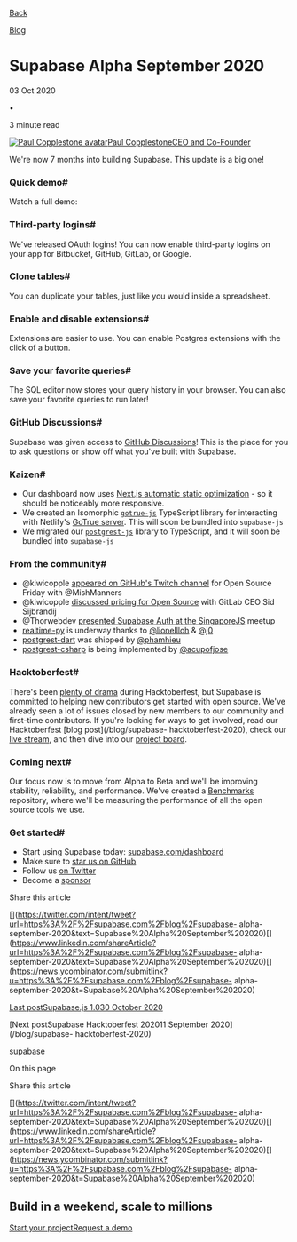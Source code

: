 [Back](/blog)

[Blog](/blog)

# Supabase Alpha September 2020

03 Oct 2020

•

3 minute read

[![Paul Copplestone
avatar](/_next/image?url=https%3A%2F%2Fgithub.com%2Fkiwicopple.png&w=96&q=75)Paul
CopplestoneCEO and Co-Founder](https://github.com/kiwicopple)

We're now 7 months into building Supabase. This update is a big one!

### Quick demo#

Watch a full demo:

### Third-party logins#

We've released OAuth logins! You can now enable third-party logins on your app
for Bitbucket, GitHub, GitLab, or Google.

### Clone tables#

You can duplicate your tables, just like you would inside a spreadsheet.

### Enable and disable extensions#

Extensions are easier to use. You can enable Postgres extensions with the
click of a button.

### Save your favorite queries#

The SQL editor now stores your query history in your browser. You can also
save your favorite queries to run later!

### GitHub Discussions#

Supabase was given access to [GitHub
Discussions](https://github.com/supabase/supabase/discussions)! This is the
place for you to ask questions or show off what you've built with Supabase.

### Kaizen#

  * Our dashboard now uses [Next.js automatic static optimization](https://nextjs.org/docs/advanced-features/automatic-static-optimization) \- so it should be noticeably more responsive.
  * We created an Isomorphic [`gotrue-js`](https://github.com/supabase/gotrue-js/) TypeScript library for interacting with Netlify's [GoTrue server](https://github.com/netlify/gotrue). This will soon be bundled into `supabase-js`
  * We migrated our [`postgrest-js`](https://github.com/supabase/postgrest-js/) library to TypeScript, and it will soon be bundled into `supabase-js`

### From the community#

  * @kiwicopple [appeared on GitHub's Twitch channel](https://www.twitch.tv/github/video/751281550) for Open Source Friday with @MishManners
  * @kiwicopple [discussed pricing for Open Source](https://www.youtube.com/watch?v=PLhI6cccBQA) with GitLab CEO Sid Sijbrandij
  * @Thorwebdev [presented Supabase Auth at the SingaporeJS](https://www.youtube.com/watch?v=LUMxJ4w-MUU) meetup
  * [realtime-py](https://github.com/lionellloh/realtime-py) is underway thanks to [@lionellloh](https://github.com/lionellloh) & [@j0](https://github.com/j0)
  * [postgrest-dart](https://github.com/supabase/postgrest-dart) was shipped by [@phamhieu](https://github.com/phamhieu)
  * [postgrest-csharp](https://github.com/supabase/postgrest-csharp) is being implemented by [@acupofjose](https://github.com/acupofjose)

### Hacktoberfest#

There's been [plenty of
drama](https://hacktoberfest.digitalocean.com/hacktoberfest-update) during
Hacktoberfest, but Supabase is committed to helping new contributors get
started with open source. We've already seen a lot of issues closed by new
members to our community and first-time contributors. If you're looking for
ways to get involved, read our Hacktoberfest [blog post](/blog/supabase-
hacktoberfest-2020), check our [live
stream](https://www.youtube.com/watch?v=3_xRLTjvEiE&t=60s), and then dive into
our [project board](https://github.com/orgs/supabase/projects/5).

### Coming next#

Our focus now is to move from Alpha to Beta and we'll be improving stability,
reliability, and performance. We've created a
[Benchmarks](https://github.com/supabase/benchmarks/) repository, where we'll
be measuring the performance of all the open source tools we use.

### Get started#

  * Start using Supabase today: [supabase.com/dashboard](https://supabase.com/dashboard/)
  * Make sure to [star us on GitHub](https://github.com/supabase/supabase)
  * Follow us [on Twitter](https://twitter.com/supabase)
  * Become a [sponsor](https://github.com/sponsors/supabase)

Share this article

[](https://twitter.com/intent/tweet?url=https%3A%2F%2Fsupabase.com%2Fblog%2Fsupabase-
alpha-
september-2020&text=Supabase%20Alpha%20September%202020)[](https://www.linkedin.com/shareArticle?url=https%3A%2F%2Fsupabase.com%2Fblog%2Fsupabase-
alpha-
september-2020&text=Supabase%20Alpha%20September%202020)[](https://news.ycombinator.com/submitlink?u=https%3A%2F%2Fsupabase.com%2Fblog%2Fsupabase-
alpha-september-2020&t=Supabase%20Alpha%20September%202020)

[Last postSupabase.js 1.030 October 2020](/blog/improved-dx)

[Next postSupabase Hacktoberfest 202011 September 2020](/blog/supabase-
hacktoberfest-2020)

[supabase](/blog/tags/supabase)

On this page

Share this article

[](https://twitter.com/intent/tweet?url=https%3A%2F%2Fsupabase.com%2Fblog%2Fsupabase-
alpha-
september-2020&text=Supabase%20Alpha%20September%202020)[](https://www.linkedin.com/shareArticle?url=https%3A%2F%2Fsupabase.com%2Fblog%2Fsupabase-
alpha-
september-2020&text=Supabase%20Alpha%20September%202020)[](https://news.ycombinator.com/submitlink?u=https%3A%2F%2Fsupabase.com%2Fblog%2Fsupabase-
alpha-september-2020&t=Supabase%20Alpha%20September%202020)

## Build in a weekend, scale to millions

[Start your project](https://supabase.com/dashboard)[Request a
demo](/contact/sales)

